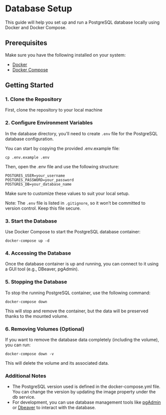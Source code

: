 # Database Setup

This guide will help you set up and run a PostgreSQL database locally using Docker and Docker Compose.

## Prerequisites

Make sure you have the following installed on your system:

- [Docker](https://www.docker.com/get-started)
- [Docker Compose](https://docs.docker.com/compose/install/)

## Getting Started

### 1. Clone the Repository

First, clone the repository to your local machine

### 2. Configure Environment Variables

In the database directory, you'll need to create `.env` file for the PostgreSQL database configuration.

You can start by copying the provided .env.example file:
```
cp .env.example .env
```

Then, open the .env file and use the following structure:

```
POSTGRES_USER=your_username
POSTGRES_PASSWORD=your_password
POSTGRES_DB=your_database_name
```
Make sure to customize these values to suit your local setup.

Note: The `.env` file is listed in `.gitignore`, so it won’t be committed to version control. Keep this file secure.

### 3. Start the Database

Use Docker Compose to start the PostgreSQL database container:
```
docker-compose up -d
```

### 4. Accessing the Database
Once the database container is up and running, you can connect to it using a GUI tool (e.g., DBeaver, pgAdmin).

### 5. Stopping the Database
To stop the running PostgreSQL container, use the following command:
```
docker-compose down
```
This will stop and remove the container, but the data will be preserved thanks to the mounted volume.

### 6. Removing Volumes (Optional)
If you want to remove the database data completely (including the volume), you can run:
```
docker-compose down -v
```
This will delete the volume and its associated data.

### Additional Notes
* The PostgreSQL version used is defined in the docker-compose.yml file. You can change the version by updating the image property under the db service.
* For development, you can use database management tools like [pgAdmin](https://www.pgadmin.org) or [Dbeaver](https://dbeaver.io) to interact with the database.
